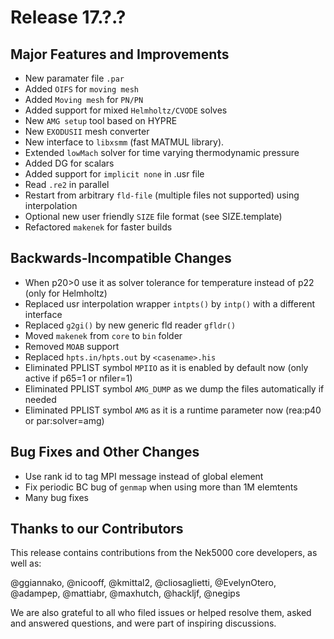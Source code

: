 # Release 17.?.?

## Major Features and Improvements

* New paramater file `.par`
* Added `OIFS` for `moving mesh`
* Added `Moving mesh` for `PN/PN`
* Added support for mixed `Helmholtz/CVODE` solves
* New `AMG setup` tool based on HYPRE
* New `EXODUSII` mesh converter
* New interface to `libxsmm` (fast MATMUL library).
* Extended `lowMach` solver for time varying thermodynamic pressure
* Added DG for scalars
* Added support for `implicit none` in .usr file
* Read `.re2` in parallel
* Restart from arbitrary `fld-file` (multiple files not supported) using interpolation
* Optional new user friendly `SIZE` file format (see SIZE.template)
* Refactored `makenek` for faster builds

## Backwards-Incompatible Changes 

* When p20>0 use it as solver tolerance for temperature instead of p22 (only for Helmholtz) 
* Replaced usr interpolation wrapper `intpts()` by `intp()` with a different interface
* Replaced `g2gi()` by new generic fld reader `gfldr()`
* Moved `makenek` from `core` to `bin` folder
* Removed `MOAB` support 
* Replaced `hpts.in/hpts.out` by `<casename>.his` 
* Eliminated PPLIST symbol `MPIIO` as it is enabled by default now (only active if p65=1 or nfiler=1)
* Eliminated PPLIST symbol `AMG_DUMP` as we dump the files automatically if needed  
* Eliminated PPLIST symbol `AMG` as it is a runtime parameter now (rea:p40 or par:solver=amg) 

## Bug Fixes and Other Changes

* Use rank id to tag MPI message instead of global element 
* Fix periodic BC bug of `genmap` when using more than 1M elemtents
* Many bug fixes

## Thanks to our Contributors
This release contains contributions from the Nek5000 core developers, as well as:

@ggiannako, @nicooff, @kmittal2, @cliosaglietti, @EvelynOtero, @adampep, @mattiabr, @maxhutch, @hackljf, @negips 


We are also grateful to all who filed issues or helped resolve them, asked and answered questions, and were part of inspiring discussions.
